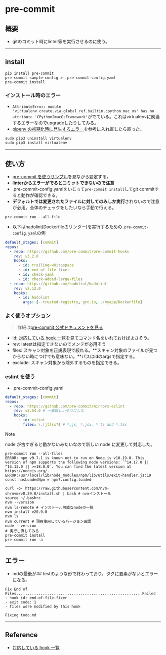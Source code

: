 # pre-commit

## 概要

- gitのコミット時にlinter等を実行させるのに使う。

---

## install

```shell
pip install pre-commit
pre-commit sample-config > .pre-commit-config.yaml
pre-commit install
```

### インストール時のエラー

- `AttributeError: module 'virtualenv.create.via_global_ref.builtin.cpython.mac_os' has no attribute 'CPython2macOsFramework'`がでている。これはvirtualenvに関連するエラーなのでupgradeしたりしてみる。
- [pipenv の初期化時に発生するエラー](https://qiita.com/akis1215/items/11c9ca506cac8bcde5d9)を参考に入れ直したら直った。

```shell
sudo pip3 uninstall virtualenv
sudo pip3 install virtualenv
```

---

## 使い方

- [pre-commit を使うサンプル](https://zenn.dev/yiskw713/articles/3c3b4022f3e3f22d276d)を見ながら設定する。
- **linterからエラーがでるとコミットできないので注意**
- .pre-commit-config.yamlをいじって`pre-commit install`してgit commitすると動作が確認できる。
- **デフォルトでは変更されたファイルに対してのみしか実行**されないので注意が必用。全体のチェックをしたいなら手動で行える。

```shell
pre-commit run --all-file
```

- 以下はhadolint(Dockerfileのリンター)を実行するための`.pre-commit-config.yaml`の例

```yaml
default_stages: [commit]
repos:
  - repo: https://github.com/pre-commit/pre-commit-hooks
    rev: v3.2.0
    hooks:
      - id: trailing-whitespace
      - id: end-of-file-fixer
      - id: check-yaml
      - id: check-added-large-files
  - repo: https://github.com/hadolint/hadolint
    rev: v2.12.0
    hooks:
      - id: hadolint
        args: [--trusted-registry, grc.io, ./myapp/Dockerfile]
```

### よく使うオプション

> 詳細は[pre-commit 公式ドキュメントを見る](https://pre-commit.com/)

- id: [対応している hook 一覧](https://pre-commit.com/hooks.html)を見てコマンド名をいれておけばよさそう。
- rev: latestは指定できないのでメンテが必用そう
- files: スキャン対象を正規表現で絞れる。**スキャン対象のファイルが見つからない時につけても意味ない。**パスはidのargsで指定する。
- exclude: スキャン対象から除外するものを指定できる。

### eslint を使う

- .pre-commit-config.yaml

```yaml
default_stages: [commit]
repos:
  - repo: https://github.com/pre-commit/mirrors-eslint
    rev: v8.54.0 # 一番新しいやつにした
    hooks:
      - id: eslint
        files: \.[jt]sx?$ # *.js, *.jsx, *.ts and *.tsx
```

> [!NOTE]
> node が古すぎると動かないみたいなので新しい node に変更して対応した。

```shell
pre-commit run --all-files
ERROR: npm v9.7.1 is known not to run on Node.js v10.19.0. This version of npm supports the following node versions: `^14.17.0 || ^16.13.0 || >=18.0.0`. You can find the latest version at https://nodejs.org/.
ERROR:/usr/local/lib/node_modules/npm/lib/utils/exit-handler.js:19 const hasLoadedNpm = npm?.config.loaded
```

```shell
curl -o- https://raw.githubusercontent.com/nvm-sh/nvm/v0.39.0/install.sh | bash # nvmインストール
source ~/.bashrc
nvm --version
nvm ls-remote # インストール可能なnodeの一覧
nvm install v20.9.0
nvm ls
nvm current # 現在使用しているバージョン確認
node --version
# 実行し直してみる
pre-commit install
pre-commit run -a
```

---

## エラー

- mdの最後が## testのような形で終わっており，タグに要素がないとエラーになる。

```shell
Fix End of Files.........................................................Failed
- hook id: end-of-file-fixer
- exit code: 1
- files were modified by this hook

Fixing todo.md
```

---

## Reference

- [対応している hook 一覧](https://pre-commit.com/hooks.html)
